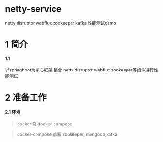 # netty-service
netty disruptor webflux zookeeper kafka 性能测试demo

# 1 简介
#### 1.1 
以springboot为核心框架 整合 netty disruptor webflux zookeeper等组件进行性能测试

# 2 准备工作
#### 2.1 环境
>docker 及 docker-compose

>docker-compose 部署 zookeeper, mongodb,kafka

